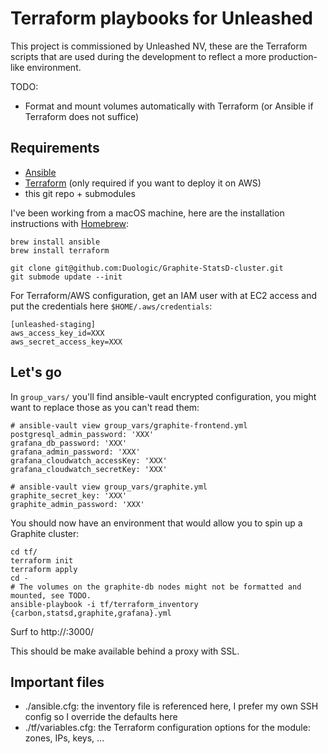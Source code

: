 Terraform playbooks for Unleashed
=================================

This project is commissioned by Unleashed NV, these are the Terraform scripts that are used during the development to reflect a more production-like environment.

TODO:
- Format and mount volumes automatically with Terraform (or Ansible if Terraform does not suffice)

Requirements
------------

- [Ansible](https://docs.ansible.com/)
- [Terraform](https://www.terraform.io/) (only required if you want to deploy it on AWS)
- this git repo + submodules

I've been working from a macOS machine, here are the installation instructions with [Homebrew](https://brew.sh/):

    brew install ansible
    brew install terraform

    git clone git@github.com:Duologic/Graphite-StatsD-cluster.git
    git submode update --init

For Terraform/AWS configuration, get an IAM user with at EC2 access and put the credentials here `$HOME/.aws/credentials`:

    [unleashed-staging]
    aws_access_key_id=XXX
    aws_secret_access_key=XXX

Let's go
--------

In `group_vars/` you'll find ansible-vault encrypted configuration, you might want to replace those as you can't read them:

    # ansible-vault view group_vars/graphite-frontend.yml
    postgresql_admin_password: 'XXX'
    grafana_db_password: 'XXX'
    grafana_admin_password: 'XXX'
    grafana_cloudwatch_accessKey: 'XXX'
    grafana_cloudwatch_secretKey: 'XXX'

    # ansible-vault view group_vars/graphite.yml
    graphite_secret_key: 'XXX'
    graphite_admin_password: 'XXX'

You should now have an environment that would allow you to spin up a Graphite cluster:

    cd tf/
    terraform init
    terraform apply
    cd -
    # The volumes on the graphite-db nodes might not be formatted and mounted, see TODO.
    ansible-playbook -i tf/terraform_inventory {carbon,statsd,graphite,grafana}.yml

Surf to http://<graphite-frontend-ip>:3000/

This should be make available behind a proxy with SSL.

Important files
---------------

- ./ansible.cfg: the inventory file is referenced here, I prefer my own SSH config so I override the defaults here
- ./tf/variables.cfg: the Terraform configuration options for the module: zones, IPs, keys, ...
